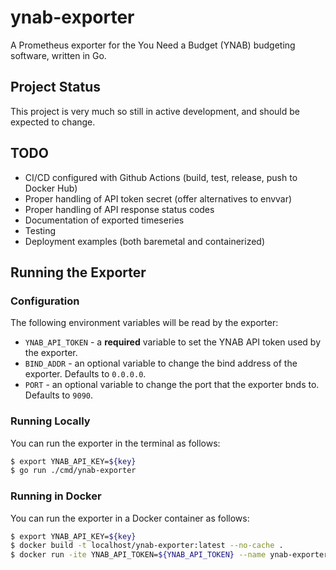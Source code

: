 # ynab-exporter

A Prometheus exporter for the You Need a Budget (YNAB) budgeting software, written in Go.

## Project Status

This project is very much so still in active development, and should be expected to change.

## TODO

* CI/CD configured with Github Actions (build, test, release, push to Docker Hub)
* Proper handling of API token secret (offer alternatives to envvar)
* Proper handling of API response status codes
* Documentation of exported timeseries
* Testing
* Deployment examples (both baremetal and containerized)

## Running the Exporter

### Configuration

The following environment variables will be read by the exporter:
* `YNAB_API_TOKEN` - a __required__ variable to set the YNAB API token used by the exporter.
* `BIND_ADDR` - an optional variable to change the bind address of the exporter. Defaults to `0.0.0.0`.
* `PORT` - an optional variable to change the port that the exporter bnds to. Defaults to `9090`.

### Running Locally

You can run the exporter in the terminal as follows:
```bash
$ export YNAB_API_KEY=${key}
$ go run ./cmd/ynab-exporter
```

### Running in Docker

You can run the exporter in a Docker container as follows:
```bash
$ export YNAB_API_KEY=${key}
$ docker build -t localhost/ynab-exporter:latest --no-cache .
$ docker run -ite YNAB_API_TOKEN=${YNAB_API_TOKEN} --name ynab-exporter --rm --publish 9090:9090/tcp localhost/ynab-exporter:latest
```
